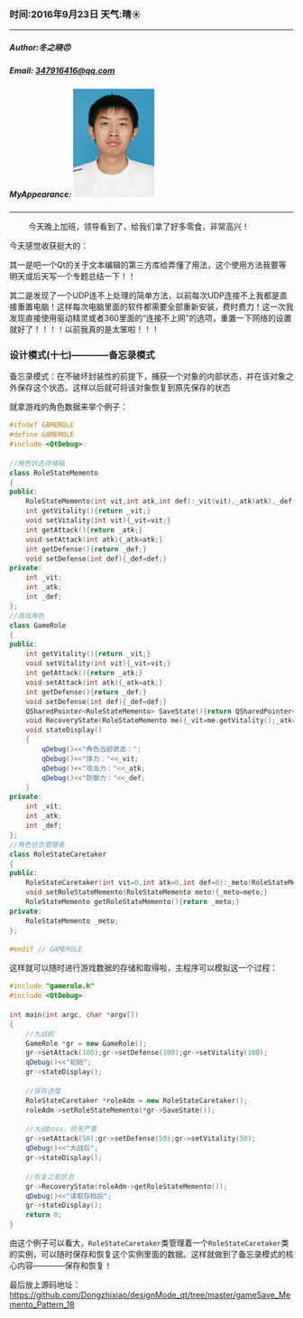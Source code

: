 ### 时间:2016年9月23日 天气:晴:sunny:
-----
#####   Author:冬之晓:angry:
#####   Email: 347916416@qq.com
#####   MyAppearance: ![MyAppearance](../MyPicture.JPG "我的头像")
----------

<pre>
    今天晚上加班，领导看到了，给我们拿了好多零食，非常高兴！
</pre>

今天感觉收获挺大的：

其一是吧一个Qt的关于文本编辑的第三方库给弄懂了用法，这个使用方法我要等明天或后天写一个专题总结一下！！

其二是发现了一个UDP连不上处理的简单方法，以前每次UDP连接不上我都是直接重置电脑！这样每次电脑里面的软件都需要全部重新安装，费时费力！这一次我发现直接使用驱动精灵或者360里面的“连接不上网”的选项，重置一下网络的设置就好了！！！！以前我真的是太笨啦！！！

### 设计模式(十七)————备忘录模式

备忘录模式：在不破坏封装性的前提下，捕获一个对象的内部状态，并在该对象之外保存这个状态。这样以后就可将该对象恢复到原先保存的状态

就拿游戏的角色数据来举个例子：

```C++
#ifndef GAMEROLE
#define GAMEROLE
#include <QtDebug>

//角色状态存储箱
class RoleStateMemento
{
public:
    RoleStateMemento(int vit,int atk,int def):_vit(vit),_atk(atk),_def(def){}
    int getVitality(){return _vit;}
    void setVitality(int vit){_vit=vit;}
    int getAttack(){return _atk;}
    void setAttack(int atk){_atk=atk;}
    int getDefense(){return _def;}
    void setDefense(int def){_def=def;}
private:
    int _vit;
    int _atk;
    int _def;
};
//游戏角色
class GameRole
{
public:
    int getVitality(){return _vit;}
    void setVitality(int vit){_vit=vit;}
    int getAttack(){return _atk;}
    void setAttack(int atk){_atk=atk;}
    int getDefense(){return _def;}
    void setDefense(int def){_def=def;}
    QSharedPointer<RoleStateMemento> SaveState(){return QSharedPointer<RoleStateMemento>(new RoleStateMemento(_vit,_atk,_def));}
    void RecoveryState(RoleStateMemento me){_vit=me.getVitality();_atk=me.getAttack();_def=me.getDefense();}
    void stateDisplay()
    {
        qDebug()<<"角色当前状态：";
        qDebug()<<"体力："<<_vit;
        qDebug()<<"攻击力："<<_atk;
        qDebug()<<"防御力："<<_def;
    }
private:
    int _vit;
    int _atk;
    int _def;
};
//角色状态管理者
class RoleStateCaretaker
{
public:
    RoleStateCaretaker(int vit=0,int atk=0,int def=0):_meto(RoleStateMemento(vit,atk,def)){}
    void setRoleStateMemento(RoleStateMemento meto){_meto=meto;}
    RoleStateMemento getRoleStateMemento(){return _meto;}
private:
    RoleStateMemento _meto;
};

#endif // GAMEROLE
```

这样就可以随时进行游戏数据的存储和取得啦，主程序可以模拟这一个过程：

```C++
#include "gamerole.h"
#include <QtDebug>

int main(int argc, char *argv[])
{
    //大战前
    GameRole *gr = new GameRole();
    gr->setAttack(100);gr->setDefense(100);gr->setVitality(100);
    qDebug()<<"初始";
    gr->stateDisplay();

    //保存进度
    RoleStateCaretaker *roleAdm = new RoleStateCaretaker();
    roleAdm->setRoleStateMemento(*gr->SaveState());

    //大战boss，损失严重
    gr->setAttack(50);gr->setDefense(50);gr->setVitality(50);
    qDebug()<<"大战后";
    gr->stateDisplay();

    //恢复之前状态
    gr->RecoveryState(roleAdm->getRoleStateMemento());
    qDebug()<<"读取存档后";
    gr->stateDisplay();
    return 0;
}
```

由这个例子可以看大，`RoleStateCaretaker`类管理着一个`RoleStateCaretaker`类的实例，可以随时保存和恢复这个实例里面的数据。这样就做到了备忘录模式的核心内容————保存和恢复！

最后放上源码地址：https://github.com/Dongzhixiao/designMode_qt/tree/master/gameSave_Memento_Pattern_18